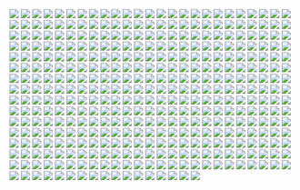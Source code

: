 <a href='https://www.steamidfinder.com/lookup/76561199277220352/'><img src='https://www.steamidfinder.com/signature/76561199277220352.png'></a>
<a href='https://www.steamidfinder.com/lookup/76561198291480437/'><img src='https://www.steamidfinder.com/signature/76561198291480437.png'></a>
<a href='https://www.steamidfinder.com/lookup/76561197965490598/'><img src='https://www.steamidfinder.com/signature/76561197965490598.png'></a>
<a href='https://www.steamidfinder.com/lookup/76561197977747468/'><img src='https://www.steamidfinder.com/signature/76561197977747468.png'></a>
<a href='https://www.steamidfinder.com/lookup/76561197988619714/'><img src='https://www.steamidfinder.com/signature/76561197988619714.png'></a>
<a href='https://www.steamidfinder.com/lookup/76561198002149202/'><img src='https://www.steamidfinder.com/signature/76561198002149202.png'></a>
<a href='https://www.steamidfinder.com/lookup/76561198009303715/'><img src='https://www.steamidfinder.com/signature/76561198009303715.png'></a>
<a href='https://www.steamidfinder.com/lookup/76561198011181923/'><img src='https://www.steamidfinder.com/signature/76561198011181923.png'></a>
<a href='https://www.steamidfinder.com/lookup/76561198012050762/'><img src='https://www.steamidfinder.com/signature/76561198012050762.png'></a>
<a href='https://www.steamidfinder.com/lookup/76561198013931327/'><img src='https://www.steamidfinder.com/signature/76561198013931327.png'></a>
<a href='https://www.steamidfinder.com/lookup/76561198018300565/'><img src='https://www.steamidfinder.com/signature/76561198018300565.png'></a>
<a href='https://www.steamidfinder.com/lookup/76561198024863186/'><img src='https://www.steamidfinder.com/signature/76561198024863186.png'></a>
<a href='https://www.steamidfinder.com/lookup/76561198025267071/'><img src='https://www.steamidfinder.com/signature/76561198025267071.png'></a>
<a href='https://www.steamidfinder.com/lookup/76561198034814574/'><img src='https://www.steamidfinder.com/signature/76561198034814574.png'></a>
<a href='https://www.steamidfinder.com/lookup/76561198035413721/'><img src='https://www.steamidfinder.com/signature/76561198035413721.png'></a>
<a href='https://www.steamidfinder.com/lookup/76561198035674852/'><img src='https://www.steamidfinder.com/signature/76561198035674852.png'></a>
<a href='https://www.steamidfinder.com/lookup/76561198038185365/'><img src='https://www.steamidfinder.com/signature/76561198038185365.png'></a>
<a href='https://www.steamidfinder.com/lookup/76561198039563576/'><img src='https://www.steamidfinder.com/signature/76561198039563576.png'></a>
<a href='https://www.steamidfinder.com/lookup/76561198041736670/'><img src='https://www.steamidfinder.com/signature/76561198041736670.png'></a>
<a href='https://www.steamidfinder.com/lookup/76561198041918195/'><img src='https://www.steamidfinder.com/signature/76561198041918195.png'></a>
<a href='https://www.steamidfinder.com/lookup/76561198042160777/'><img src='https://www.steamidfinder.com/signature/76561198042160777.png'></a>
<a href='https://www.steamidfinder.com/lookup/76561198042480790/'><img src='https://www.steamidfinder.com/signature/76561198042480790.png'></a>
<a href='https://www.steamidfinder.com/lookup/76561198043075699/'><img src='https://www.steamidfinder.com/signature/76561198043075699.png'></a>
<a href='https://www.steamidfinder.com/lookup/76561198045238616/'><img src='https://www.steamidfinder.com/signature/76561198045238616.png'></a>
<a href='https://www.steamidfinder.com/lookup/76561198045789828/'><img src='https://www.steamidfinder.com/signature/76561198045789828.png'></a>
<a href='https://www.steamidfinder.com/lookup/76561198045800143/'><img src='https://www.steamidfinder.com/signature/76561198045800143.png'></a>
<a href='https://www.steamidfinder.com/lookup/76561198046063463/'><img src='https://www.steamidfinder.com/signature/76561198046063463.png'></a>
<a href='https://www.steamidfinder.com/lookup/76561198046116559/'><img src='https://www.steamidfinder.com/signature/76561198046116559.png'></a>
<a href='https://www.steamidfinder.com/lookup/76561198048953735/'><img src='https://www.steamidfinder.com/signature/76561198048953735.png'></a>
<a href='https://www.steamidfinder.com/lookup/76561198049734579/'><img src='https://www.steamidfinder.com/signature/76561198049734579.png'></a>
<a href='https://www.steamidfinder.com/lookup/76561198052186188/'><img src='https://www.steamidfinder.com/signature/76561198052186188.png'></a>
<a href='https://www.steamidfinder.com/lookup/76561198053264219/'><img src='https://www.steamidfinder.com/signature/76561198053264219.png'></a>
<a href='https://www.steamidfinder.com/lookup/76561198053286443/'><img src='https://www.steamidfinder.com/signature/76561198053286443.png'></a>
<a href='https://www.steamidfinder.com/lookup/76561198054898214/'><img src='https://www.steamidfinder.com/signature/76561198054898214.png'></a>
<a href='https://www.steamidfinder.com/lookup/76561198056195947/'><img src='https://www.steamidfinder.com/signature/76561198056195947.png'></a>
<a href='https://www.steamidfinder.com/lookup/76561198057752232/'><img src='https://www.steamidfinder.com/signature/76561198057752232.png'></a>
<a href='https://www.steamidfinder.com/lookup/76561198057945370/'><img src='https://www.steamidfinder.com/signature/76561198057945370.png'></a>
<a href='https://www.steamidfinder.com/lookup/76561198060795144/'><img src='https://www.steamidfinder.com/signature/76561198060795144.png'></a>
<a href='https://www.steamidfinder.com/lookup/76561198067902163/'><img src='https://www.steamidfinder.com/signature/76561198067902163.png'></a>
<a href='https://www.steamidfinder.com/lookup/76561198068059056/'><img src='https://www.steamidfinder.com/signature/76561198068059056.png'></a>
<a href='https://www.steamidfinder.com/lookup/76561198068983903/'><img src='https://www.steamidfinder.com/signature/76561198068983903.png'></a>
<a href='https://www.steamidfinder.com/lookup/76561198069140912/'><img src='https://www.steamidfinder.com/signature/76561198069140912.png'></a>
<a href='https://www.steamidfinder.com/lookup/76561198069600171/'><img src='https://www.steamidfinder.com/signature/76561198069600171.png'></a>
<a href='https://www.steamidfinder.com/lookup/76561198069752936/'><img src='https://www.steamidfinder.com/signature/76561198069752936.png'></a>
<a href='https://www.steamidfinder.com/lookup/76561198070925892/'><img src='https://www.steamidfinder.com/signature/76561198070925892.png'></a>
<a href='https://www.steamidfinder.com/lookup/76561198072077840/'><img src='https://www.steamidfinder.com/signature/76561198072077840.png'></a>
<a href='https://www.steamidfinder.com/lookup/76561198079579833/'><img src='https://www.steamidfinder.com/signature/76561198079579833.png'></a>
<a href='https://www.steamidfinder.com/lookup/76561198079866431/'><img src='https://www.steamidfinder.com/signature/76561198079866431.png'></a>
<a href='https://www.steamidfinder.com/lookup/76561198080871810/'><img src='https://www.steamidfinder.com/signature/76561198080871810.png'></a>
<a href='https://www.steamidfinder.com/lookup/76561198086417938/'><img src='https://www.steamidfinder.com/signature/76561198086417938.png'></a>
<a href='https://www.steamidfinder.com/lookup/76561198086545542/'><img src='https://www.steamidfinder.com/signature/76561198086545542.png'></a>
<a href='https://www.steamidfinder.com/lookup/76561198088260097/'><img src='https://www.steamidfinder.com/signature/76561198088260097.png'></a>
<a href='https://www.steamidfinder.com/lookup/76561198091936081/'><img src='https://www.steamidfinder.com/signature/76561198091936081.png'></a>
<a href='https://www.steamidfinder.com/lookup/76561198096875197/'><img src='https://www.steamidfinder.com/signature/76561198096875197.png'></a>
<a href='https://www.steamidfinder.com/lookup/76561198109628708/'><img src='https://www.steamidfinder.com/signature/76561198109628708.png'></a>
<a href='https://www.steamidfinder.com/lookup/76561198110690758/'><img src='https://www.steamidfinder.com/signature/76561198110690758.png'></a>
<a href='https://www.steamidfinder.com/lookup/76561198112225750/'><img src='https://www.steamidfinder.com/signature/76561198112225750.png'></a>
<a href='https://www.steamidfinder.com/lookup/76561198118089313/'><img src='https://www.steamidfinder.com/signature/76561198118089313.png'></a>
<a href='https://www.steamidfinder.com/lookup/76561198118750884/'><img src='https://www.steamidfinder.com/signature/76561198118750884.png'></a>
<a href='https://www.steamidfinder.com/lookup/76561198119178982/'><img src='https://www.steamidfinder.com/signature/76561198119178982.png'></a>
<a href='https://www.steamidfinder.com/lookup/76561198125433635/'><img src='https://www.steamidfinder.com/signature/76561198125433635.png'></a>
<a href='https://www.steamidfinder.com/lookup/76561198125575133/'><img src='https://www.steamidfinder.com/signature/76561198125575133.png'></a>
<a href='https://www.steamidfinder.com/lookup/76561198125813287/'><img src='https://www.steamidfinder.com/signature/76561198125813287.png'></a>
<a href='https://www.steamidfinder.com/lookup/76561198126719182/'><img src='https://www.steamidfinder.com/signature/76561198126719182.png'></a>
<a href='https://www.steamidfinder.com/lookup/76561198128356671/'><img src='https://www.steamidfinder.com/signature/76561198128356671.png'></a>
<a href='https://www.steamidfinder.com/lookup/76561198129079740/'><img src='https://www.steamidfinder.com/signature/76561198129079740.png'></a>
<a href='https://www.steamidfinder.com/lookup/76561198129368927/'><img src='https://www.steamidfinder.com/signature/76561198129368927.png'></a>
<a href='https://www.steamidfinder.com/lookup/76561198130338733/'><img src='https://www.steamidfinder.com/signature/76561198130338733.png'></a>
<a href='https://www.steamidfinder.com/lookup/76561198130575346/'><img src='https://www.steamidfinder.com/signature/76561198130575346.png'></a>
<a href='https://www.steamidfinder.com/lookup/76561198130895147/'><img src='https://www.steamidfinder.com/signature/76561198130895147.png'></a>
<a href='https://www.steamidfinder.com/lookup/76561198133632433/'><img src='https://www.steamidfinder.com/signature/76561198133632433.png'></a>
<a href='https://www.steamidfinder.com/lookup/76561198134511544/'><img src='https://www.steamidfinder.com/signature/76561198134511544.png'></a>
<a href='https://www.steamidfinder.com/lookup/76561198137458795/'><img src='https://www.steamidfinder.com/signature/76561198137458795.png'></a>
<a href='https://www.steamidfinder.com/lookup/76561198139090673/'><img src='https://www.steamidfinder.com/signature/76561198139090673.png'></a>
<a href='https://www.steamidfinder.com/lookup/76561198140037345/'><img src='https://www.steamidfinder.com/signature/76561198140037345.png'></a>
<a href='https://www.steamidfinder.com/lookup/76561198140973680/'><img src='https://www.steamidfinder.com/signature/76561198140973680.png'></a>
<a href='https://www.steamidfinder.com/lookup/76561198144556752/'><img src='https://www.steamidfinder.com/signature/76561198144556752.png'></a>
<a href='https://www.steamidfinder.com/lookup/76561198144610098/'><img src='https://www.steamidfinder.com/signature/76561198144610098.png'></a>
<a href='https://www.steamidfinder.com/lookup/76561198148747154/'><img src='https://www.steamidfinder.com/signature/76561198148747154.png'></a>
<a href='https://www.steamidfinder.com/lookup/76561198152319723/'><img src='https://www.steamidfinder.com/signature/76561198152319723.png'></a>
<a href='https://www.steamidfinder.com/lookup/76561198152711605/'><img src='https://www.steamidfinder.com/signature/76561198152711605.png'></a>
<a href='https://www.steamidfinder.com/lookup/76561198152859979/'><img src='https://www.steamidfinder.com/signature/76561198152859979.png'></a>
<a href='https://www.steamidfinder.com/lookup/76561198157938950/'><img src='https://www.steamidfinder.com/signature/76561198157938950.png'></a>
<a href='https://www.steamidfinder.com/lookup/76561198159173473/'><img src='https://www.steamidfinder.com/signature/76561198159173473.png'></a>
<a href='https://www.steamidfinder.com/lookup/76561198159516479/'><img src='https://www.steamidfinder.com/signature/76561198159516479.png'></a>
<a href='https://www.steamidfinder.com/lookup/76561198163191800/'><img src='https://www.steamidfinder.com/signature/76561198163191800.png'></a>
<a href='https://www.steamidfinder.com/lookup/76561198163665323/'><img src='https://www.steamidfinder.com/signature/76561198163665323.png'></a>
<a href='https://www.steamidfinder.com/lookup/76561198163810219/'><img src='https://www.steamidfinder.com/signature/76561198163810219.png'></a>
<a href='https://www.steamidfinder.com/lookup/76561198165928319/'><img src='https://www.steamidfinder.com/signature/76561198165928319.png'></a>
<a href='https://www.steamidfinder.com/lookup/76561198166854369/'><img src='https://www.steamidfinder.com/signature/76561198166854369.png'></a>
<a href='https://www.steamidfinder.com/lookup/76561198167561143/'><img src='https://www.steamidfinder.com/signature/76561198167561143.png'></a>
<a href='https://www.steamidfinder.com/lookup/76561198169297335/'><img src='https://www.steamidfinder.com/signature/76561198169297335.png'></a>
<a href='https://www.steamidfinder.com/lookup/76561198169438858/'><img src='https://www.steamidfinder.com/signature/76561198169438858.png'></a>
<a href='https://www.steamidfinder.com/lookup/76561198170394423/'><img src='https://www.steamidfinder.com/signature/76561198170394423.png'></a>
<a href='https://www.steamidfinder.com/lookup/76561198173192619/'><img src='https://www.steamidfinder.com/signature/76561198173192619.png'></a>
<a href='https://www.steamidfinder.com/lookup/76561198176906339/'><img src='https://www.steamidfinder.com/signature/76561198176906339.png'></a>
<a href='https://www.steamidfinder.com/lookup/76561198178103329/'><img src='https://www.steamidfinder.com/signature/76561198178103329.png'></a>
<a href='https://www.steamidfinder.com/lookup/76561198185151957/'><img src='https://www.steamidfinder.com/signature/76561198185151957.png'></a>
<a href='https://www.steamidfinder.com/lookup/76561198186720119/'><img src='https://www.steamidfinder.com/signature/76561198186720119.png'></a>
<a href='https://www.steamidfinder.com/lookup/76561198191366642/'><img src='https://www.steamidfinder.com/signature/76561198191366642.png'></a>
<a href='https://www.steamidfinder.com/lookup/76561198193434478/'><img src='https://www.steamidfinder.com/signature/76561198193434478.png'></a>
<a href='https://www.steamidfinder.com/lookup/76561198193907470/'><img src='https://www.steamidfinder.com/signature/76561198193907470.png'></a>
<a href='https://www.steamidfinder.com/lookup/76561198194941983/'><img src='https://www.steamidfinder.com/signature/76561198194941983.png'></a>
<a href='https://www.steamidfinder.com/lookup/76561198196003826/'><img src='https://www.steamidfinder.com/signature/76561198196003826.png'></a>
<a href='https://www.steamidfinder.com/lookup/76561198201414469/'><img src='https://www.steamidfinder.com/signature/76561198201414469.png'></a>
<a href='https://www.steamidfinder.com/lookup/76561198201422701/'><img src='https://www.steamidfinder.com/signature/76561198201422701.png'></a>
<a href='https://www.steamidfinder.com/lookup/76561198201866938/'><img src='https://www.steamidfinder.com/signature/76561198201866938.png'></a>
<a href='https://www.steamidfinder.com/lookup/76561198203582529/'><img src='https://www.steamidfinder.com/signature/76561198203582529.png'></a>
<a href='https://www.steamidfinder.com/lookup/76561198208131727/'><img src='https://www.steamidfinder.com/signature/76561198208131727.png'></a>
<a href='https://www.steamidfinder.com/lookup/76561198209853160/'><img src='https://www.steamidfinder.com/signature/76561198209853160.png'></a>
<a href='https://www.steamidfinder.com/lookup/76561198212802704/'><img src='https://www.steamidfinder.com/signature/76561198212802704.png'></a>
<a href='https://www.steamidfinder.com/lookup/76561198216317633/'><img src='https://www.steamidfinder.com/signature/76561198216317633.png'></a>
<a href='https://www.steamidfinder.com/lookup/76561198221180360/'><img src='https://www.steamidfinder.com/signature/76561198221180360.png'></a>
<a href='https://www.steamidfinder.com/lookup/76561198231639820/'><img src='https://www.steamidfinder.com/signature/76561198231639820.png'></a>
<a href='https://www.steamidfinder.com/lookup/76561198234179852/'><img src='https://www.steamidfinder.com/signature/76561198234179852.png'></a>
<a href='https://www.steamidfinder.com/lookup/76561198234632008/'><img src='https://www.steamidfinder.com/signature/76561198234632008.png'></a>
<a href='https://www.steamidfinder.com/lookup/76561198235107812/'><img src='https://www.steamidfinder.com/signature/76561198235107812.png'></a>
<a href='https://www.steamidfinder.com/lookup/76561198237337976/'><img src='https://www.steamidfinder.com/signature/76561198237337976.png'></a>
<a href='https://www.steamidfinder.com/lookup/76561198238325710/'><img src='https://www.steamidfinder.com/signature/76561198238325710.png'></a>
<a href='https://www.steamidfinder.com/lookup/76561198253391607/'><img src='https://www.steamidfinder.com/signature/76561198253391607.png'></a>
<a href='https://www.steamidfinder.com/lookup/76561198262265869/'><img src='https://www.steamidfinder.com/signature/76561198262265869.png'></a>
<a href='https://www.steamidfinder.com/lookup/76561198262360829/'><img src='https://www.steamidfinder.com/signature/76561198262360829.png'></a>
<a href='https://www.steamidfinder.com/lookup/76561198262510875/'><img src='https://www.steamidfinder.com/signature/76561198262510875.png'></a>
<a href='https://www.steamidfinder.com/lookup/76561198268282528/'><img src='https://www.steamidfinder.com/signature/76561198268282528.png'></a>
<a href='https://www.steamidfinder.com/lookup/76561198271931098/'><img src='https://www.steamidfinder.com/signature/76561198271931098.png'></a>
<a href='https://www.steamidfinder.com/lookup/76561198275933694/'><img src='https://www.steamidfinder.com/signature/76561198275933694.png'></a>
<a href='https://www.steamidfinder.com/lookup/76561198278207898/'><img src='https://www.steamidfinder.com/signature/76561198278207898.png'></a>
<a href='https://www.steamidfinder.com/lookup/76561198284591268/'><img src='https://www.steamidfinder.com/signature/76561198284591268.png'></a>
<a href='https://www.steamidfinder.com/lookup/76561198300640039/'><img src='https://www.steamidfinder.com/signature/76561198300640039.png'></a>
<a href='https://www.steamidfinder.com/lookup/76561198303733140/'><img src='https://www.steamidfinder.com/signature/76561198303733140.png'></a>
<a href='https://www.steamidfinder.com/lookup/76561198310129339/'><img src='https://www.steamidfinder.com/signature/76561198310129339.png'></a>
<a href='https://www.steamidfinder.com/lookup/76561198312363417/'><img src='https://www.steamidfinder.com/signature/76561198312363417.png'></a>
<a href='https://www.steamidfinder.com/lookup/76561198312574735/'><img src='https://www.steamidfinder.com/signature/76561198312574735.png'></a>
<a href='https://www.steamidfinder.com/lookup/76561198319070370/'><img src='https://www.steamidfinder.com/signature/76561198319070370.png'></a>
<a href='https://www.steamidfinder.com/lookup/76561198321487576/'><img src='https://www.steamidfinder.com/signature/76561198321487576.png'></a>
<a href='https://www.steamidfinder.com/lookup/76561198329263241/'><img src='https://www.steamidfinder.com/signature/76561198329263241.png'></a>
<a href='https://www.steamidfinder.com/lookup/76561198329766147/'><img src='https://www.steamidfinder.com/signature/76561198329766147.png'></a>
<a href='https://www.steamidfinder.com/lookup/76561198331012953/'><img src='https://www.steamidfinder.com/signature/76561198331012953.png'></a>
<a href='https://www.steamidfinder.com/lookup/76561198338457912/'><img src='https://www.steamidfinder.com/signature/76561198338457912.png'></a>
<a href='https://www.steamidfinder.com/lookup/76561198339463637/'><img src='https://www.steamidfinder.com/signature/76561198339463637.png'></a>
<a href='https://www.steamidfinder.com/lookup/76561198340643083/'><img src='https://www.steamidfinder.com/signature/76561198340643083.png'></a>
<a href='https://www.steamidfinder.com/lookup/76561198342463994/'><img src='https://www.steamidfinder.com/signature/76561198342463994.png'></a>
<a href='https://www.steamidfinder.com/lookup/76561198348323862/'><img src='https://www.steamidfinder.com/signature/76561198348323862.png'></a>
<a href='https://www.steamidfinder.com/lookup/76561198353973918/'><img src='https://www.steamidfinder.com/signature/76561198353973918.png'></a>
<a href='https://www.steamidfinder.com/lookup/76561198354252144/'><img src='https://www.steamidfinder.com/signature/76561198354252144.png'></a>
<a href='https://www.steamidfinder.com/lookup/76561198358862795/'><img src='https://www.steamidfinder.com/signature/76561198358862795.png'></a>
<a href='https://www.steamidfinder.com/lookup/76561198367110856/'><img src='https://www.steamidfinder.com/signature/76561198367110856.png'></a>
<a href='https://www.steamidfinder.com/lookup/76561198368048321/'><img src='https://www.steamidfinder.com/signature/76561198368048321.png'></a>
<a href='https://www.steamidfinder.com/lookup/76561198369877794/'><img src='https://www.steamidfinder.com/signature/76561198369877794.png'></a>
<a href='https://www.steamidfinder.com/lookup/76561198370267259/'><img src='https://www.steamidfinder.com/signature/76561198370267259.png'></a>
<a href='https://www.steamidfinder.com/lookup/76561198374342253/'><img src='https://www.steamidfinder.com/signature/76561198374342253.png'></a>
<a href='https://www.steamidfinder.com/lookup/76561198375223215/'><img src='https://www.steamidfinder.com/signature/76561198375223215.png'></a>
<a href='https://www.steamidfinder.com/lookup/76561198375694627/'><img src='https://www.steamidfinder.com/signature/76561198375694627.png'></a>
<a href='https://www.steamidfinder.com/lookup/76561198378860924/'><img src='https://www.steamidfinder.com/signature/76561198378860924.png'></a>
<a href='https://www.steamidfinder.com/lookup/76561198383929014/'><img src='https://www.steamidfinder.com/signature/76561198383929014.png'></a>
<a href='https://www.steamidfinder.com/lookup/76561198387521130/'><img src='https://www.steamidfinder.com/signature/76561198387521130.png'></a>
<a href='https://www.steamidfinder.com/lookup/76561198396308200/'><img src='https://www.steamidfinder.com/signature/76561198396308200.png'></a>
<a href='https://www.steamidfinder.com/lookup/76561198402192993/'><img src='https://www.steamidfinder.com/signature/76561198402192993.png'></a>
<a href='https://www.steamidfinder.com/lookup/76561198407546017/'><img src='https://www.steamidfinder.com/signature/76561198407546017.png'></a>
<a href='https://www.steamidfinder.com/lookup/76561198409664994/'><img src='https://www.steamidfinder.com/signature/76561198409664994.png'></a>
<a href='https://www.steamidfinder.com/lookup/76561198410536360/'><img src='https://www.steamidfinder.com/signature/76561198410536360.png'></a>
<a href='https://www.steamidfinder.com/lookup/76561198411837159/'><img src='https://www.steamidfinder.com/signature/76561198411837159.png'></a>
<a href='https://www.steamidfinder.com/lookup/76561198414239947/'><img src='https://www.steamidfinder.com/signature/76561198414239947.png'></a>
<a href='https://www.steamidfinder.com/lookup/76561198417177931/'><img src='https://www.steamidfinder.com/signature/76561198417177931.png'></a>
<a href='https://www.steamidfinder.com/lookup/76561198422340410/'><img src='https://www.steamidfinder.com/signature/76561198422340410.png'></a>
<a href='https://www.steamidfinder.com/lookup/76561198422870679/'><img src='https://www.steamidfinder.com/signature/76561198422870679.png'></a>
<a href='https://www.steamidfinder.com/lookup/76561198425173571/'><img src='https://www.steamidfinder.com/signature/76561198425173571.png'></a>
<a href='https://www.steamidfinder.com/lookup/76561198426986067/'><img src='https://www.steamidfinder.com/signature/76561198426986067.png'></a>
<a href='https://www.steamidfinder.com/lookup/76561198430889640/'><img src='https://www.steamidfinder.com/signature/76561198430889640.png'></a>
<a href='https://www.steamidfinder.com/lookup/76561198432790168/'><img src='https://www.steamidfinder.com/signature/76561198432790168.png'></a>
<a href='https://www.steamidfinder.com/lookup/76561198434399966/'><img src='https://www.steamidfinder.com/signature/76561198434399966.png'></a>
<a href='https://www.steamidfinder.com/lookup/76561198437857264/'><img src='https://www.steamidfinder.com/signature/76561198437857264.png'></a>
<a href='https://www.steamidfinder.com/lookup/76561198442511679/'><img src='https://www.steamidfinder.com/signature/76561198442511679.png'></a>
<a href='https://www.steamidfinder.com/lookup/76561198448534836/'><img src='https://www.steamidfinder.com/signature/76561198448534836.png'></a>
<a href='https://www.steamidfinder.com/lookup/76561198450591162/'><img src='https://www.steamidfinder.com/signature/76561198450591162.png'></a>
<a href='https://www.steamidfinder.com/lookup/76561198451535774/'><img src='https://www.steamidfinder.com/signature/76561198451535774.png'></a>
<a href='https://www.steamidfinder.com/lookup/76561198453713226/'><img src='https://www.steamidfinder.com/signature/76561198453713226.png'></a>
<a href='https://www.steamidfinder.com/lookup/76561198797602375/'><img src='https://www.steamidfinder.com/signature/76561198797602375.png'></a>
<a href='https://www.steamidfinder.com/lookup/76561198797626795/'><img src='https://www.steamidfinder.com/signature/76561198797626795.png'></a>
<a href='https://www.steamidfinder.com/lookup/76561198800598579/'><img src='https://www.steamidfinder.com/signature/76561198800598579.png'></a>
<a href='https://www.steamidfinder.com/lookup/76561198800709843/'><img src='https://www.steamidfinder.com/signature/76561198800709843.png'></a>
<a href='https://www.steamidfinder.com/lookup/76561198803750844/'><img src='https://www.steamidfinder.com/signature/76561198803750844.png'></a>
<a href='https://www.steamidfinder.com/lookup/76561198814103807/'><img src='https://www.steamidfinder.com/signature/76561198814103807.png'></a>
<a href='https://www.steamidfinder.com/lookup/76561198818209966/'><img src='https://www.steamidfinder.com/signature/76561198818209966.png'></a>
<a href='https://www.steamidfinder.com/lookup/76561198818757510/'><img src='https://www.steamidfinder.com/signature/76561198818757510.png'></a>
<a href='https://www.steamidfinder.com/lookup/76561198819263277/'><img src='https://www.steamidfinder.com/signature/76561198819263277.png'></a>
<a href='https://www.steamidfinder.com/lookup/76561198820159302/'><img src='https://www.steamidfinder.com/signature/76561198820159302.png'></a>
<a href='https://www.steamidfinder.com/lookup/76561198823118781/'><img src='https://www.steamidfinder.com/signature/76561198823118781.png'></a>
<a href='https://www.steamidfinder.com/lookup/76561198825268223/'><img src='https://www.steamidfinder.com/signature/76561198825268223.png'></a>
<a href='https://www.steamidfinder.com/lookup/76561198828640523/'><img src='https://www.steamidfinder.com/signature/76561198828640523.png'></a>
<a href='https://www.steamidfinder.com/lookup/76561198832951732/'><img src='https://www.steamidfinder.com/signature/76561198832951732.png'></a>
<a href='https://www.steamidfinder.com/lookup/76561198833018299/'><img src='https://www.steamidfinder.com/signature/76561198833018299.png'></a>
<a href='https://www.steamidfinder.com/lookup/76561198833742439/'><img src='https://www.steamidfinder.com/signature/76561198833742439.png'></a>
<a href='https://www.steamidfinder.com/lookup/76561198836047613/'><img src='https://www.steamidfinder.com/signature/76561198836047613.png'></a>
<a href='https://www.steamidfinder.com/lookup/76561198838532348/'><img src='https://www.steamidfinder.com/signature/76561198838532348.png'></a>
<a href='https://www.steamidfinder.com/lookup/76561198838632747/'><img src='https://www.steamidfinder.com/signature/76561198838632747.png'></a>
<a href='https://www.steamidfinder.com/lookup/76561198846532050/'><img src='https://www.steamidfinder.com/signature/76561198846532050.png'></a>
<a href='https://www.steamidfinder.com/lookup/76561198849232750/'><img src='https://www.steamidfinder.com/signature/76561198849232750.png'></a>
<a href='https://www.steamidfinder.com/lookup/76561198856986515/'><img src='https://www.steamidfinder.com/signature/76561198856986515.png'></a>
<a href='https://www.steamidfinder.com/lookup/76561198862904169/'><img src='https://www.steamidfinder.com/signature/76561198862904169.png'></a>
<a href='https://www.steamidfinder.com/lookup/76561198867363178/'><img src='https://www.steamidfinder.com/signature/76561198867363178.png'></a>
<a href='https://www.steamidfinder.com/lookup/76561198871280094/'><img src='https://www.steamidfinder.com/signature/76561198871280094.png'></a>
<a href='https://www.steamidfinder.com/lookup/76561198871924979/'><img src='https://www.steamidfinder.com/signature/76561198871924979.png'></a>
<a href='https://www.steamidfinder.com/lookup/76561198872081712/'><img src='https://www.steamidfinder.com/signature/76561198872081712.png'></a>
<a href='https://www.steamidfinder.com/lookup/76561198875727229/'><img src='https://www.steamidfinder.com/signature/76561198875727229.png'></a>
<a href='https://www.steamidfinder.com/lookup/76561198875855614/'><img src='https://www.steamidfinder.com/signature/76561198875855614.png'></a>
<a href='https://www.steamidfinder.com/lookup/76561198876747351/'><img src='https://www.steamidfinder.com/signature/76561198876747351.png'></a>
<a href='https://www.steamidfinder.com/lookup/76561198877218104/'><img src='https://www.steamidfinder.com/signature/76561198877218104.png'></a>
<a href='https://www.steamidfinder.com/lookup/76561198877632444/'><img src='https://www.steamidfinder.com/signature/76561198877632444.png'></a>
<a href='https://www.steamidfinder.com/lookup/76561198880579942/'><img src='https://www.steamidfinder.com/signature/76561198880579942.png'></a>
<a href='https://www.steamidfinder.com/lookup/76561198880652275/'><img src='https://www.steamidfinder.com/signature/76561198880652275.png'></a>
<a href='https://www.steamidfinder.com/lookup/76561198881880537/'><img src='https://www.steamidfinder.com/signature/76561198881880537.png'></a>
<a href='https://www.steamidfinder.com/lookup/76561198883133728/'><img src='https://www.steamidfinder.com/signature/76561198883133728.png'></a>
<a href='https://www.steamidfinder.com/lookup/76561198887160963/'><img src='https://www.steamidfinder.com/signature/76561198887160963.png'></a>
<a href='https://www.steamidfinder.com/lookup/76561198887602969/'><img src='https://www.steamidfinder.com/signature/76561198887602969.png'></a>
<a href='https://www.steamidfinder.com/lookup/76561198889851682/'><img src='https://www.steamidfinder.com/signature/76561198889851682.png'></a>
<a href='https://www.steamidfinder.com/lookup/76561198920609326/'><img src='https://www.steamidfinder.com/signature/76561198920609326.png'></a>
<a href='https://www.steamidfinder.com/lookup/76561198931070947/'><img src='https://www.steamidfinder.com/signature/76561198931070947.png'></a>
<a href='https://www.steamidfinder.com/lookup/76561198933564271/'><img src='https://www.steamidfinder.com/signature/76561198933564271.png'></a>
<a href='https://www.steamidfinder.com/lookup/76561198934415965/'><img src='https://www.steamidfinder.com/signature/76561198934415965.png'></a>
<a href='https://www.steamidfinder.com/lookup/76561198951249626/'><img src='https://www.steamidfinder.com/signature/76561198951249626.png'></a>
<a href='https://www.steamidfinder.com/lookup/76561198954835749/'><img src='https://www.steamidfinder.com/signature/76561198954835749.png'></a>
<a href='https://www.steamidfinder.com/lookup/76561198960253649/'><img src='https://www.steamidfinder.com/signature/76561198960253649.png'></a>
<a href='https://www.steamidfinder.com/lookup/76561198964125420/'><img src='https://www.steamidfinder.com/signature/76561198964125420.png'></a>
<a href='https://www.steamidfinder.com/lookup/76561198964140399/'><img src='https://www.steamidfinder.com/signature/76561198964140399.png'></a>
<a href='https://www.steamidfinder.com/lookup/76561198964536938/'><img src='https://www.steamidfinder.com/signature/76561198964536938.png'></a>
<a href='https://www.steamidfinder.com/lookup/76561198966413881/'><img src='https://www.steamidfinder.com/signature/76561198966413881.png'></a>
<a href='https://www.steamidfinder.com/lookup/76561198974316043/'><img src='https://www.steamidfinder.com/signature/76561198974316043.png'></a>
<a href='https://www.steamidfinder.com/lookup/76561198976676417/'><img src='https://www.steamidfinder.com/signature/76561198976676417.png'></a>
<a href='https://www.steamidfinder.com/lookup/76561198982417906/'><img src='https://www.steamidfinder.com/signature/76561198982417906.png'></a>
<a href='https://www.steamidfinder.com/lookup/76561198983293804/'><img src='https://www.steamidfinder.com/signature/76561198983293804.png'></a>
<a href='https://www.steamidfinder.com/lookup/76561198998391465/'><img src='https://www.steamidfinder.com/signature/76561198998391465.png'></a>
<a href='https://www.steamidfinder.com/lookup/76561198999031130/'><img src='https://www.steamidfinder.com/signature/76561198999031130.png'></a>
<a href='https://www.steamidfinder.com/lookup/76561199000396336/'><img src='https://www.steamidfinder.com/signature/76561199000396336.png'></a>
<a href='https://www.steamidfinder.com/lookup/76561199001842000/'><img src='https://www.steamidfinder.com/signature/76561199001842000.png'></a>
<a href='https://www.steamidfinder.com/lookup/76561199003891747/'><img src='https://www.steamidfinder.com/signature/76561199003891747.png'></a>
<a href='https://www.steamidfinder.com/lookup/76561199007231688/'><img src='https://www.steamidfinder.com/signature/76561199007231688.png'></a>
<a href='https://www.steamidfinder.com/lookup/76561199010180089/'><img src='https://www.steamidfinder.com/signature/76561199010180089.png'></a>
<a href='https://www.steamidfinder.com/lookup/76561199013345581/'><img src='https://www.steamidfinder.com/signature/76561199013345581.png'></a>
<a href='https://www.steamidfinder.com/lookup/76561199013506239/'><img src='https://www.steamidfinder.com/signature/76561199013506239.png'></a>
<a href='https://www.steamidfinder.com/lookup/76561199017673049/'><img src='https://www.steamidfinder.com/signature/76561199017673049.png'></a>
<a href='https://www.steamidfinder.com/lookup/76561199019061985/'><img src='https://www.steamidfinder.com/signature/76561199019061985.png'></a>
<a href='https://www.steamidfinder.com/lookup/76561199020483456/'><img src='https://www.steamidfinder.com/signature/76561199020483456.png'></a>
<a href='https://www.steamidfinder.com/lookup/76561199024404918/'><img src='https://www.steamidfinder.com/signature/76561199024404918.png'></a>
<a href='https://www.steamidfinder.com/lookup/76561199025387676/'><img src='https://www.steamidfinder.com/signature/76561199025387676.png'></a>
<a href='https://www.steamidfinder.com/lookup/76561199025397002/'><img src='https://www.steamidfinder.com/signature/76561199025397002.png'></a>
<a href='https://www.steamidfinder.com/lookup/76561199026140489/'><img src='https://www.steamidfinder.com/signature/76561199026140489.png'></a>
<a href='https://www.steamidfinder.com/lookup/76561199026145122/'><img src='https://www.steamidfinder.com/signature/76561199026145122.png'></a>
<a href='https://www.steamidfinder.com/lookup/76561199026900133/'><img src='https://www.steamidfinder.com/signature/76561199026900133.png'></a>
<a href='https://www.steamidfinder.com/lookup/76561199028009079/'><img src='https://www.steamidfinder.com/signature/76561199028009079.png'></a>
<a href='https://www.steamidfinder.com/lookup/76561199032522604/'><img src='https://www.steamidfinder.com/signature/76561199032522604.png'></a>
<a href='https://www.steamidfinder.com/lookup/76561199033961320/'><img src='https://www.steamidfinder.com/signature/76561199033961320.png'></a>
<a href='https://www.steamidfinder.com/lookup/76561199036211375/'><img src='https://www.steamidfinder.com/signature/76561199036211375.png'></a>
<a href='https://www.steamidfinder.com/lookup/76561199037481972/'><img src='https://www.steamidfinder.com/signature/76561199037481972.png'></a>
<a href='https://www.steamidfinder.com/lookup/76561199039272796/'><img src='https://www.steamidfinder.com/signature/76561199039272796.png'></a>
<a href='https://www.steamidfinder.com/lookup/76561199039763683/'><img src='https://www.steamidfinder.com/signature/76561199039763683.png'></a>
<a href='https://www.steamidfinder.com/lookup/76561199042696638/'><img src='https://www.steamidfinder.com/signature/76561199042696638.png'></a>
<a href='https://www.steamidfinder.com/lookup/76561199051731273/'><img src='https://www.steamidfinder.com/signature/76561199051731273.png'></a>
<a href='https://www.steamidfinder.com/lookup/76561199054915262/'><img src='https://www.steamidfinder.com/signature/76561199054915262.png'></a>
<a href='https://www.steamidfinder.com/lookup/76561199058321591/'><img src='https://www.steamidfinder.com/signature/76561199058321591.png'></a>
<a href='https://www.steamidfinder.com/lookup/76561199059417621/'><img src='https://www.steamidfinder.com/signature/76561199059417621.png'></a>
<a href='https://www.steamidfinder.com/lookup/76561199059524943/'><img src='https://www.steamidfinder.com/signature/76561199059524943.png'></a>
<a href='https://www.steamidfinder.com/lookup/76561199061449216/'><img src='https://www.steamidfinder.com/signature/76561199061449216.png'></a>
<a href='https://www.steamidfinder.com/lookup/76561199061773739/'><img src='https://www.steamidfinder.com/signature/76561199061773739.png'></a>
<a href='https://www.steamidfinder.com/lookup/76561199065007283/'><img src='https://www.steamidfinder.com/signature/76561199065007283.png'></a>
<a href='https://www.steamidfinder.com/lookup/76561199065043290/'><img src='https://www.steamidfinder.com/signature/76561199065043290.png'></a>
<a href='https://www.steamidfinder.com/lookup/76561199067925954/'><img src='https://www.steamidfinder.com/signature/76561199067925954.png'></a>
<a href='https://www.steamidfinder.com/lookup/76561199069183320/'><img src='https://www.steamidfinder.com/signature/76561199069183320.png'></a>
<a href='https://www.steamidfinder.com/lookup/76561199070487400/'><img src='https://www.steamidfinder.com/signature/76561199070487400.png'></a>
<a href='https://www.steamidfinder.com/lookup/76561199073357997/'><img src='https://www.steamidfinder.com/signature/76561199073357997.png'></a>
<a href='https://www.steamidfinder.com/lookup/76561199074954996/'><img src='https://www.steamidfinder.com/signature/76561199074954996.png'></a>
<a href='https://www.steamidfinder.com/lookup/76561199078470050/'><img src='https://www.steamidfinder.com/signature/76561199078470050.png'></a>
<a href='https://www.steamidfinder.com/lookup/76561199079783062/'><img src='https://www.steamidfinder.com/signature/76561199079783062.png'></a>
<a href='https://www.steamidfinder.com/lookup/76561199079954306/'><img src='https://www.steamidfinder.com/signature/76561199079954306.png'></a>
<a href='https://www.steamidfinder.com/lookup/76561199082298370/'><img src='https://www.steamidfinder.com/signature/76561199082298370.png'></a>
<a href='https://www.steamidfinder.com/lookup/76561199082673673/'><img src='https://www.steamidfinder.com/signature/76561199082673673.png'></a>
<a href='https://www.steamidfinder.com/lookup/76561199084724454/'><img src='https://www.steamidfinder.com/signature/76561199084724454.png'></a>
<a href='https://www.steamidfinder.com/lookup/76561199085307737/'><img src='https://www.steamidfinder.com/signature/76561199085307737.png'></a>
<a href='https://www.steamidfinder.com/lookup/76561199085370243/'><img src='https://www.steamidfinder.com/signature/76561199085370243.png'></a>
<a href='https://www.steamidfinder.com/lookup/76561199086194763/'><img src='https://www.steamidfinder.com/signature/76561199086194763.png'></a>
<a href='https://www.steamidfinder.com/lookup/76561199091421262/'><img src='https://www.steamidfinder.com/signature/76561199091421262.png'></a>
<a href='https://www.steamidfinder.com/lookup/76561199092155580/'><img src='https://www.steamidfinder.com/signature/76561199092155580.png'></a>
<a href='https://www.steamidfinder.com/lookup/76561199093894152/'><img src='https://www.steamidfinder.com/signature/76561199093894152.png'></a>
<a href='https://www.steamidfinder.com/lookup/76561199098229165/'><img src='https://www.steamidfinder.com/signature/76561199098229165.png'></a>
<a href='https://www.steamidfinder.com/lookup/76561199099195839/'><img src='https://www.steamidfinder.com/signature/76561199099195839.png'></a>
<a href='https://www.steamidfinder.com/lookup/76561199099900779/'><img src='https://www.steamidfinder.com/signature/76561199099900779.png'></a>
<a href='https://www.steamidfinder.com/lookup/76561199107752613/'><img src='https://www.steamidfinder.com/signature/76561199107752613.png'></a>
<a href='https://www.steamidfinder.com/lookup/76561199121768185/'><img src='https://www.steamidfinder.com/signature/76561199121768185.png'></a>
<a href='https://www.steamidfinder.com/lookup/76561199121820989/'><img src='https://www.steamidfinder.com/signature/76561199121820989.png'></a>
<a href='https://www.steamidfinder.com/lookup/76561199121897837/'><img src='https://www.steamidfinder.com/signature/76561199121897837.png'></a>
<a href='https://www.steamidfinder.com/lookup/76561199122056118/'><img src='https://www.steamidfinder.com/signature/76561199122056118.png'></a>
<a href='https://www.steamidfinder.com/lookup/76561199122214098/'><img src='https://www.steamidfinder.com/signature/76561199122214098.png'></a>
<a href='https://www.steamidfinder.com/lookup/76561199122288420/'><img src='https://www.steamidfinder.com/signature/76561199122288420.png'></a>
<a href='https://www.steamidfinder.com/lookup/76561199123814560/'><img src='https://www.steamidfinder.com/signature/76561199123814560.png'></a>
<a href='https://www.steamidfinder.com/lookup/76561199124651015/'><img src='https://www.steamidfinder.com/signature/76561199124651015.png'></a>
<a href='https://www.steamidfinder.com/lookup/76561199128548515/'><img src='https://www.steamidfinder.com/signature/76561199128548515.png'></a>
<a href='https://www.steamidfinder.com/lookup/76561199130694374/'><img src='https://www.steamidfinder.com/signature/76561199130694374.png'></a>
<a href='https://www.steamidfinder.com/lookup/76561199134689528/'><img src='https://www.steamidfinder.com/signature/76561199134689528.png'></a>
<a href='https://www.steamidfinder.com/lookup/76561199135267040/'><img src='https://www.steamidfinder.com/signature/76561199135267040.png'></a>
<a href='https://www.steamidfinder.com/lookup/76561199137011224/'><img src='https://www.steamidfinder.com/signature/76561199137011224.png'></a>
<a href='https://www.steamidfinder.com/lookup/76561199139246029/'><img src='https://www.steamidfinder.com/signature/76561199139246029.png'></a>
<a href='https://www.steamidfinder.com/lookup/76561199141701640/'><img src='https://www.steamidfinder.com/signature/76561199141701640.png'></a>
<a href='https://www.steamidfinder.com/lookup/76561199142652091/'><img src='https://www.steamidfinder.com/signature/76561199142652091.png'></a>
<a href='https://www.steamidfinder.com/lookup/76561199143461709/'><img src='https://www.steamidfinder.com/signature/76561199143461709.png'></a>
<a href='https://www.steamidfinder.com/lookup/76561199148210727/'><img src='https://www.steamidfinder.com/signature/76561199148210727.png'></a>
<a href='https://www.steamidfinder.com/lookup/76561199151457564/'><img src='https://www.steamidfinder.com/signature/76561199151457564.png'></a>
<a href='https://www.steamidfinder.com/lookup/76561199152055986/'><img src='https://www.steamidfinder.com/signature/76561199152055986.png'></a>
<a href='https://www.steamidfinder.com/lookup/76561199153975662/'><img src='https://www.steamidfinder.com/signature/76561199153975662.png'></a>
<a href='https://www.steamidfinder.com/lookup/76561199160610787/'><img src='https://www.steamidfinder.com/signature/76561199160610787.png'></a>
<a href='https://www.steamidfinder.com/lookup/76561199161382785/'><img src='https://www.steamidfinder.com/signature/76561199161382785.png'></a>
<a href='https://www.steamidfinder.com/lookup/76561199162569228/'><img src='https://www.steamidfinder.com/signature/76561199162569228.png'></a>
<a href='https://www.steamidfinder.com/lookup/76561199165850787/'><img src='https://www.steamidfinder.com/signature/76561199165850787.png'></a>
<a href='https://www.steamidfinder.com/lookup/76561199167241583/'><img src='https://www.steamidfinder.com/signature/76561199167241583.png'></a>
<a href='https://www.steamidfinder.com/lookup/76561199168249782/'><img src='https://www.steamidfinder.com/signature/76561199168249782.png'></a>
<a href='https://www.steamidfinder.com/lookup/76561199168669349/'><img src='https://www.steamidfinder.com/signature/76561199168669349.png'></a>
<a href='https://www.steamidfinder.com/lookup/76561199172315523/'><img src='https://www.steamidfinder.com/signature/76561199172315523.png'></a>
<a href='https://www.steamidfinder.com/lookup/76561199172854668/'><img src='https://www.steamidfinder.com/signature/76561199172854668.png'></a>
<a href='https://www.steamidfinder.com/lookup/76561199175625329/'><img src='https://www.steamidfinder.com/signature/76561199175625329.png'></a>
<a href='https://www.steamidfinder.com/lookup/76561199182342787/'><img src='https://www.steamidfinder.com/signature/76561199182342787.png'></a>
<a href='https://www.steamidfinder.com/lookup/76561199186156132/'><img src='https://www.steamidfinder.com/signature/76561199186156132.png'></a>
<a href='https://www.steamidfinder.com/lookup/76561199187141618/'><img src='https://www.steamidfinder.com/signature/76561199187141618.png'></a>
<a href='https://www.steamidfinder.com/lookup/76561199194190993/'><img src='https://www.steamidfinder.com/signature/76561199194190993.png'></a>
<a href='https://www.steamidfinder.com/lookup/76561199195565221/'><img src='https://www.steamidfinder.com/signature/76561199195565221.png'></a>
<a href='https://www.steamidfinder.com/lookup/76561199195716555/'><img src='https://www.steamidfinder.com/signature/76561199195716555.png'></a>
<a href='https://www.steamidfinder.com/lookup/76561199196277747/'><img src='https://www.steamidfinder.com/signature/76561199196277747.png'></a>
<a href='https://www.steamidfinder.com/lookup/76561199198458347/'><img src='https://www.steamidfinder.com/signature/76561199198458347.png'></a>
<a href='https://www.steamidfinder.com/lookup/76561199204005071/'><img src='https://www.steamidfinder.com/signature/76561199204005071.png'></a>
<a href='https://www.steamidfinder.com/lookup/76561199204439865/'><img src='https://www.steamidfinder.com/signature/76561199204439865.png'></a>
<a href='https://www.steamidfinder.com/lookup/76561199207411400/'><img src='https://www.steamidfinder.com/signature/76561199207411400.png'></a>
<a href='https://www.steamidfinder.com/lookup/76561199208181640/'><img src='https://www.steamidfinder.com/signature/76561199208181640.png'></a>
<a href='https://www.steamidfinder.com/lookup/76561199213888461/'><img src='https://www.steamidfinder.com/signature/76561199213888461.png'></a>
<a href='https://www.steamidfinder.com/lookup/76561199220832861/'><img src='https://www.steamidfinder.com/signature/76561199220832861.png'></a>
<a href='https://www.steamidfinder.com/lookup/76561199222735549/'><img src='https://www.steamidfinder.com/signature/76561199222735549.png'></a>
<a href='https://www.steamidfinder.com/lookup/76561199222803397/'><img src='https://www.steamidfinder.com/signature/76561199222803397.png'></a>
<a href='https://www.steamidfinder.com/lookup/76561199224135232/'><img src='https://www.steamidfinder.com/signature/76561199224135232.png'></a>
<a href='https://www.steamidfinder.com/lookup/76561199227841528/'><img src='https://www.steamidfinder.com/signature/76561199227841528.png'></a>
<a href='https://www.steamidfinder.com/lookup/76561199229684404/'><img src='https://www.steamidfinder.com/signature/76561199229684404.png'></a>
<a href='https://www.steamidfinder.com/lookup/76561199232825884/'><img src='https://www.steamidfinder.com/signature/76561199232825884.png'></a>
<a href='https://www.steamidfinder.com/lookup/76561199237100643/'><img src='https://www.steamidfinder.com/signature/76561199237100643.png'></a>
<a href='https://www.steamidfinder.com/lookup/76561199239564338/'><img src='https://www.steamidfinder.com/signature/76561199239564338.png'></a>
<a href='https://www.steamidfinder.com/lookup/76561199244046161/'><img src='https://www.steamidfinder.com/signature/76561199244046161.png'></a>
<a href='https://www.steamidfinder.com/lookup/76561199252041658/'><img src='https://www.steamidfinder.com/signature/76561199252041658.png'></a>
<a href='https://www.steamidfinder.com/lookup/76561199257206446/'><img src='https://www.steamidfinder.com/signature/76561199257206446.png'></a>
<a href='https://www.steamidfinder.com/lookup/76561199293772290/'><img src='https://www.steamidfinder.com/signature/76561199293772290.png'></a>
<a href='https://www.steamidfinder.com/lookup/76561199304761136/'><img src='https://www.steamidfinder.com/signature/76561199304761136.png'></a>
<a href='https://www.steamidfinder.com/lookup/76561199339714272/'><img src='https://www.steamidfinder.com/signature/76561199339714272.png'></a>
<a href='https://www.steamidfinder.com/lookup/76561199375520260/'><img src='https://www.steamidfinder.com/signature/76561199375520260.png'></a>
<a href='https://www.steamidfinder.com/lookup/76561199382653077/'><img src='https://www.steamidfinder.com/signature/76561199382653077.png'></a>
<a href='https://www.steamidfinder.com/lookup/76561199384691353/'><img src='https://www.steamidfinder.com/signature/76561199384691353.png'></a>
<a href='https://www.steamidfinder.com/lookup/76561199389749392/'><img src='https://www.steamidfinder.com/signature/76561199389749392.png'></a>
<a href='https://www.steamidfinder.com/lookup/76561199390011882/'><img src='https://www.steamidfinder.com/signature/76561199390011882.png'></a>
<a href='https://www.steamidfinder.com/lookup/76561199411215936/'><img src='https://www.steamidfinder.com/signature/76561199411215936.png'></a>
<a href='https://www.steamidfinder.com/lookup/76561199412406043/'><img src='https://www.steamidfinder.com/signature/76561199412406043.png'></a>
<a href='https://www.steamidfinder.com/lookup/76561199421029500/'><img src='https://www.steamidfinder.com/signature/76561199421029500.png'></a>
<a href='https://www.steamidfinder.com/lookup/76561199444014306/'><img src='https://www.steamidfinder.com/signature/76561199444014306.png'></a>
<a href='https://www.steamidfinder.com/lookup/76561199446984350/'><img src='https://www.steamidfinder.com/signature/76561199446984350.png'></a>
<a href='https://www.steamidfinder.com/lookup/76561199464445443/'><img src='https://www.steamidfinder.com/signature/76561199464445443.png'></a>
<a href='https://www.steamidfinder.com/lookup/76561199466634970/'><img src='https://www.steamidfinder.com/signature/76561199466634970.png'></a>
<a href='https://www.steamidfinder.com/lookup/76561199468659158/'><img src='https://www.steamidfinder.com/signature/76561199468659158.png'></a>
<a href='https://www.steamidfinder.com/lookup/76561199485170370/'><img src='https://www.steamidfinder.com/signature/76561199485170370.png'></a>
<a href='https://www.steamidfinder.com/lookup/76561199485861320/'><img src='https://www.steamidfinder.com/signature/76561199485861320.png'></a>
<a href='https://www.steamidfinder.com/lookup/76561199528557922/'><img src='https://www.steamidfinder.com/signature/76561199528557922.png'></a>
<a href='https://www.steamidfinder.com/lookup/76561199542739000/'><img src='https://www.steamidfinder.com/signature/76561199542739000.png'></a>
<a href='https://www.steamidfinder.com/lookup/76561199549653114/'><img src='https://www.steamidfinder.com/signature/76561199549653114.png'></a>
<a href='https://www.steamidfinder.com/lookup/76561199550020285/'><img src='https://www.steamidfinder.com/signature/76561199550020285.png'></a>
<a href='https://www.steamidfinder.com/lookup/76561199550930462/'><img src='https://www.steamidfinder.com/signature/76561199550930462.png'></a>
<a href='https://www.steamidfinder.com/lookup/76561199552126348/'><img src='https://www.steamidfinder.com/signature/76561199552126348.png'></a>
<a href='https://www.steamidfinder.com/lookup/76561199570017384/'><img src='https://www.steamidfinder.com/signature/76561199570017384.png'></a>
<a href='https://www.steamidfinder.com/lookup/76561199573237198/'><img src='https://www.steamidfinder.com/signature/76561199573237198.png'></a>
<a href='https://www.steamidfinder.com/lookup/76561199593930555/'><img src='https://www.steamidfinder.com/signature/76561199593930555.png'></a>
<a href='https://www.steamidfinder.com/lookup/76561199595280943/'><img src='https://www.steamidfinder.com/signature/76561199595280943.png'></a>
<a href='https://www.steamidfinder.com/lookup/76561199626087951/'><img src='https://www.steamidfinder.com/signature/76561199626087951.png'></a>
<a href='https://www.steamidfinder.com/lookup/76561199627826049/'><img src='https://www.steamidfinder.com/signature/76561199627826049.png'></a>
<a href='https://www.steamidfinder.com/lookup/76561199650473740/'><img src='https://www.steamidfinder.com/signature/76561199650473740.png'></a>
<a href='https://www.steamidfinder.com/lookup/76561199671616474/'><img src='https://www.steamidfinder.com/signature/76561199671616474.png'></a>
<a href='https://www.steamidfinder.com/lookup/76561199673443315/'><img src='https://www.steamidfinder.com/signature/76561199673443315.png'></a>
<a href='https://www.steamidfinder.com/lookup/76561199749420523/'><img src='https://www.steamidfinder.com/signature/76561199749420523.png'></a>
<a href='https://www.steamidfinder.com/lookup/76561199751064657/'><img src='https://www.steamidfinder.com/signature/76561199751064657.png'></a>
<a href='https://www.steamidfinder.com/lookup/76561199767278629/'><img src='https://www.steamidfinder.com/signature/76561199767278629.png'></a>
<a href='https://www.steamidfinder.com/lookup/76561199800601781/'><img src='https://www.steamidfinder.com/signature/76561199800601781.png'></a>
<a href='https://www.steamidfinder.com/lookup/76561199801282640/'><img src='https://www.steamidfinder.com/signature/76561199801282640.png'></a>
<a href='https://www.steamidfinder.com/lookup/76561199801995273/'><img src='https://www.steamidfinder.com/signature/76561199801995273.png'></a>
<a href='https://www.steamidfinder.com/lookup/76561199803328299/'><img src='https://www.steamidfinder.com/signature/76561199803328299.png'></a>
<a href='https://www.steamidfinder.com/lookup/76561199803516629/'><img src='https://www.steamidfinder.com/signature/76561199803516629.png'></a>
<a href='https://www.steamidfinder.com/lookup/76561199804464452/'><img src='https://www.steamidfinder.com/signature/76561199804464452.png'></a>
<a href='https://www.steamidfinder.com/lookup/76561199805766631/'><img src='https://www.steamidfinder.com/signature/76561199805766631.png'></a>
<a href='https://www.steamidfinder.com/lookup/76561198057221376/'><img src='https://www.steamidfinder.com/signature/76561198057221376.png'></a>
<a href='https://www.steamidfinder.com/lookup/76561198955816367/'><img src='https://www.steamidfinder.com/signature/76561198955816367.png'></a>
<a href='https://www.steamidfinder.com/lookup/76561198079974374/'><img src='https://www.steamidfinder.com/signature/76561198079974374.png'></a>
<a href='https://www.steamidfinder.com/lookup/76561199802241667/'><img src='https://www.steamidfinder.com/signature/76561199802241667.png'></a>
<a href='https://www.steamidfinder.com/lookup/76561198450291876/'><img src='https://www.steamidfinder.com/signature/76561198450291876.png'></a>
<a href='https://www.steamidfinder.com/lookup/76561199366645932/'><img src='https://www.steamidfinder.com/signature/76561199366645932.png'></a>
